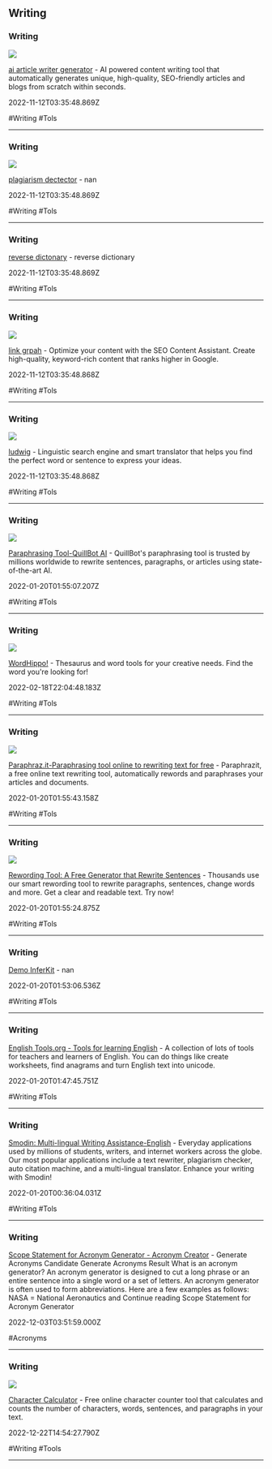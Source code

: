## Writing

### Writing

![](https://global-uploads.webflow.com/627a1044a798e6627445c8d1/646ee44a0cf488ff1d27d92c_ai-writeog-img.webp)

[ai article writer generator](https://writesonic.com/ai-article-writer-generator) - AI powered content writing tool that automatically generates unique, high-quality, SEO-friendly articles and blogs from scratch within seconds.

2022-11-12T03:35:48.869Z

#Writing #Tols

---

### Writing

![](https://plagiarismdetector.net/img/og_images/og_img_paraphrasing.png)

[plagiarism dectector](https://www.plagiarismdetector.net/paraphrasing-tool) - nan

2022-11-12T03:35:48.869Z

#Writing #Tols

---

### Writing

[reverse dictonary](https://www.reversedictionary.org) - reverse dictionary

2022-11-12T03:35:48.869Z

#Writing #Tols

---

### Writing

![](https://www.linkgraph.com/wp-content/uploads/2020/10/black-seo-optimization1.jpg)

[link grpah](https://linkgraph.io/seo-content-assistant) - Optimize your content with the SEO Content Assistant. Create high-quality, keyword-rich content that ranks higher in Google.

2022-11-12T03:35:48.868Z

#Writing #Tols

---

### Writing

![](https://ludwig.guru/l-256.png)

[ludwig](https://www.ludwig.guru) - Linguistic search engine and smart translator that helps you find the perfect word or sentence to express your ideas.

2022-11-12T03:35:48.868Z

#Writing #Tols

---

### Writing

![](https://assets.quillbot.com/images/og_quillbot.png)

[Paraphrasing Tool-QuillBot AI](https://quillbot.com) - QuillBot's paraphrasing tool is trusted by millions worldwide to rewrite sentences, paragraphs, or articles using state-of-the-art AI.

2022-01-20T01:55:07.207Z

#Writing #Tols

---

### Writing

![](https://wordhippo.s3.amazonaws.com/what-is/img/logo-200x200.png)

[WordHippo!](https://www.wordhippo.com) - Thesaurus and word tools for your creative needs. Find the word you're looking for!

2022-02-18T22:04:48.183Z

#Writing #Tols

---

### Writing

![](https://paraphraz.it/img/paraphrazit-logo-simple.png)

[Paraphraz.it-Paraphrasing tool online to rewriting text for free](https://paraphraz.it) - Paraphrazit, a free online text rewriting tool, automatically rewords and paraphrases your articles and documents.

2022-01-20T01:55:43.158Z

#Writing #Tols

---

### Writing

![](https://rewritetool.net/wp-content/uploads/2023/05/home-page.webp)

[Rewording Tool: A Free Generator that Rewrite Sentences](https://rewritetool.net) - Thousands use our smart rewording tool to rewrite paragraphs, sentences, change words and more. Get a clear and readable text. Try now!

2022-01-20T01:55:24.875Z

#Writing #Tols

---

### Writing

[Demo InferKit](https://app.inferkit.com/demo) - nan

2022-01-20T01:53:06.536Z

#Writing #Tols

---

### Writing

[English Tools.org - Tools for learning English](https://www.englishtools.org/en) - A collection of lots of tools for teachers and learners of English. You can do things like create worksheets, find anagrams and turn English text into unicode.

2022-01-20T01:47:45.751Z

#Writing #Tols

---

### Writing

[Smodin: Multi-lingual Writing Assistance-English](https://smodin.io) - Everyday applications used by millions of students, writers, and internet workers across the globe. Our most popular applications include a text rewriter, plagiarism checker, auto citation machine, and a multi-lingual translator. Enhance your writing with Smodin!

2022-01-20T00:36:04.031Z

#Writing #Tols

---

### Writing

[Scope Statement for Acronym Generator - Acronym Creator](https://acronymcreator.net) - Generate Acronyms Candidate Generate Acronyms Result What is an acronym generator? An acronym generator is designed to cut a long phrase or an entire sentence into a single word or a set of letters. An acronym generator is often used to form abbreviations. Here are a few examples as follows: NASA = National Aeronautics and Continue reading Scope Statement for Acronym Generator

2022-12-03T03:51:59.000Z

#Acronyms

---

### Writing

![](https://charactercalculator.com/assets/icons/android-chrome-512x512.png)

[Character Calculator](https://charactercalculator.com) - Free online character counter tool that calculates and counts the number of characters, words, sentences, and paragraphs in your text.

2022-12-22T14:54:27.790Z

#Writing #Tools

---

